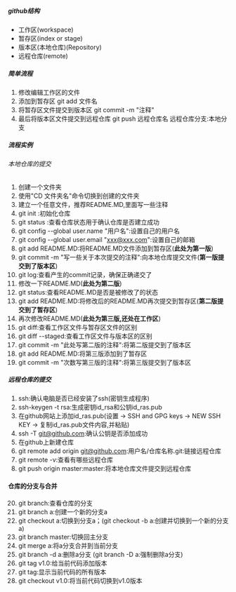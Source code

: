 
##### github结构
- 工作区(workspace)
- 暂存区(index or stage)
- 版本区(本地仓库)(Repository)
- 远程仓库(remote)
##### 简单流程
1. 修改编辑工作区的文件
2. 添加到暂存区 git add 文件名
3. 将暂存区文件提交到版本区 git commit -m "注释"
4. 最后将版本区文件提交到远程仓库 git push 远程仓库名 远程仓库分支:本地分支

##### 流程实例

###### 本地仓库的提交
1. 创建一个文件夹
2. 使用"CD 文件夹名"命令切换到创建的文件夹
3. 建立一个任意文件，推荐README.MD,里面写一些注释
4. git init :初始化仓库
5. git status :查看仓库状态用于确认仓库是否建立成功
6. git config --global user.name "用户名":设置自己的用户名
7. git config --global user.email "xxx@xxx.com":设置自己的邮箱
8. git add README.MD:将README.MD文件添加到暂存区(**此处为第一版**)
9. git commit -m "写一些关于本次提交的注释":向本地仓库提交文件(**第一版提交到了版本区**)
10. git log:查看产生的commit记录，确保正确递交了
11. 修改一下README.MD(**此处为第二版**)
12. git status:查看README.MD是否是被修改了的状态
13.  git add README.MD:将修改后的README.MD再次提交到暂存区(**第二版提交到了暂存区**)
14.  再次修改README.MD(**此处为第三版,还处在工作区**)
15. git diff:查看工作区文件与暂存区文件的区别
16. git diff --staged:查看工作区文件与版本区的区别
17. git commit -m "此处写第二版的注释":将第二版提交到了版本区
18. git add README.MD:将第三版添加到了暂存区
19. git commit -m "次数写第三版的注释":将第三版提交到了版本区

##### 远程仓库的提交
1. ssh:确认电脑是否已经安装了ssh(密钥生成程序)
2. ssh-keygen -t rsa:生成密钥id_rsa和公钥id_ras.pub
3. 在github网站上添加id_ras.pub(设置 → SSH and GPG keys → NEW SSH KEY → 复制id_ras.pub文件内容,并粘贴)
4. ssh -T git@github.com:确认公钥是否添加成功
5. 在github上新建仓库
6. git remote add origin git@github.com:用户名/仓库名称.git:链接远程仓库
7. git remote -v:查看有哪些远程仓库
8. git push origin master:master:将本地仓库文件提交到远程仓库

#### 仓库的分支与合并
20. git branch:查看仓库的分支
21. git branch a:创建一个新的分支a
22. git checkout a:切换到分支a；(git checkout -b a:创建并切换到一个新的分支a)
23. git branch master:切换回主分支
24. git merge a:将a分支合并到当前分支
25. git branch -d a:删除a分支 (git branch -D a:强制删除a分支)
26. git tag v1.0:给当前代码添加版本
27. git tag:显示当前代码的所有版本
28. git checkout v1.0:将当前代码切换到v1.0版本

